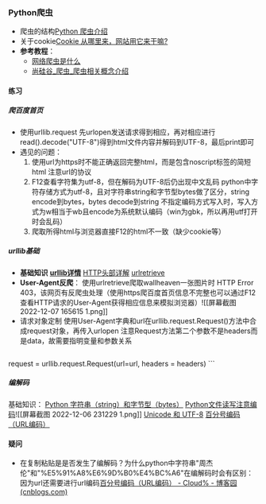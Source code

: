 ### Python爬虫
* 爬虫的结构[Python 爬虫介绍](https://www.runoob.com/w3cnote/python-spider-intro.html#:~:text=%E7%88%AC%E8%99%AB%20%EF%BC%9A%E4%B8%80%E6%AE%B5%E8%87%AA%E5%8A%A8%E6%8A%93%E5%8F%96%E4%BA%92%E8%81%94%E7%BD%91%E4%BF%A1%E6%81%AF%E7%9A%84%E7%A8%8B%E5%BA%8F%EF%BC%8C%E4%BB%8E%E4%BA%92%E8%81%94%E7%BD%91%E4%B8%8A%E6%8A%93%E5%8F%96%E5%AF%B9%E4%BA%8E%E6%88%91%E4%BB%AC%E6%9C%89%E4%BB%B7%E5%80%BC%E7%9A%84%E4%BF%A1%E6%81%AF%E3%80%82,Python%20%E7%88%AC%E8%99%AB%E6%9E%B6%E6%9E%84%E4%B8%BB%E8%A6%81%E7%94%B1%E4%BA%94%E4%B8%AA%E9%83%A8%E5%88%86%E7%BB%84%E6%88%90%EF%BC%8C%E5%88%86%E5%88%AB%E6%98%AF%E8%B0%83%E5%BA%A6%E5%99%A8%E3%80%81URL%E7%AE%A1%E7%90%86%E5%99%A8%E3%80%81%E7%BD%91%E9%A1%B5%E4%B8%8B%E8%BD%BD%E5%99%A8%E3%80%81%E7%BD%91%E9%A1%B5%E8%A7%A3%E6%9E%90%E5%99%A8%E3%80%81%E5%BA%94%E7%94%A8%E7%A8%8B%E5%BA%8F%EF%BC%88%E7%88%AC%E5%8F%96%E7%9A%84%E6%9C%89%E4%BB%B7%E5%80%BC%E6%95%B0%E6%8D%AE%EF%BC%89%E3%80%82)
* 关于cookie[Cookie 从哪里来，网站用它来干嘛?](https://www.zhihu.com/question/22396128)
* **参考教程**：
	* [网络爬虫是什么](http://c.biancheng.net/python_spider/what-is-spider.html)
	* [尚硅谷_爬虫_爬虫相关概念介绍](https://www.bilibili.com/video/BV1Db4y1m7Ho?p=52&vd_source=8636d68797fa4651942df4dc09db7987)

#### 练习
##### 爬百度首页
* 使用urllib.request
	先urlopen发送请求得到相应，再对相应进行read().decode("UTF-8")得到html文件内容并解码到UTF-8，最后print即可
* 遇见的问题：
	1. 使用url为https时不能正确返回完整html，而是包含noscript标签的简短html
		注意url的协议
	2. F12查看字符集为utf-8，但在解码为UTF-8后仍出现中文乱码
		python中字符存储方式为utf-8，且对字符串string和字节型bytes做了区分，string encode到bytes，bytes decode到string
		不指定编码方式写入时，写入方式为w相当于wb且encode为系统默认编码（win为gbk，所以再用utf打开时会乱码）
	3. 爬取所得html与浏览器直接F12的html不一致（缺少cookie等）

##### urllib基础
* **基础知识**
	**[urllib详情](https://blog.csdn.net/liyuanjinglyj/article/details/118697545)**
	[HTTP头部详解](https://blog.csdn.net/sinat_34166518/article/details/83584910)
	[urlretrieve](https://blog.csdn.net/u012424313/article/details/82222188)
* **User-Agent反爬**：
	使用urlretrieve爬取wallheaven一张图片时 HTTP Error 403，该网页有反爬虫处理（使用https爬百度首页信息不完整也可以通过F12查看HTTP请求的User-Agent获得相应信息来模拟浏览器）![[屏幕截图 2022-12-07 165615 1.png]]
* 请求对象定制
	使用User-Agent字典和url在urllib.request.Request()方法中合成request对象，再传入urlopen
	注意Request方法第二个参数不是headers而是data，故需要指明变量和参数关系
	```python
request = urllib.request.Request(url=url, headers = headers)
	```

##### **编解码**
基础知识：
	[Python 字符串（string）和字节型（bytes）](https://blog.csdn.net/Robin_Pi/article/details/111603990#:~:text=Python%E7%9A%84%E5%AD%97%E7%AC%A6%E4%B8%B2%E7%B1%BB%E5%9E%8B%E6%98%AF%20str%20%EF%BC%8C%E5%9C%A8%20%E5%86%85%E5%AD%98%20%E4%B8%AD%E4%BB%A5%20Unicode%20%E8%A1%A8%E7%A4%BA%EF%BC%8C%E4%B8%80%E4%B8%AA%E5%AD%97%E7%AC%A6%E5%AF%B9%E5%BA%94%E8%8B%A5%E5%B9%B2%E4%B8%AA%E5%AD%97%E8%8A%82%20%E5%A6%82%E6%9E%9C%E8%A6%81%E5%9C%A8%E7%BD%91%E7%BB%9C%E4%B8%8A,%E5%88%B0%E7%A3%81%E7%9B%98%E4%B8%8A%EF%BC%8C%E5%B0%B1%E9%9C%80%E8%A6%81%E6%8A%8Astr%20%E7%BC%96%E7%A0%81%20%E4%BB%A5%E5%AD%97%E8%8A%82%E4%B8%BA%E5%8D%95%E4%BD%8D%E7%9A%84bytes%EF%BC%8C%E5%8D%B3%E7%BD%91%E7%BB%9C%E4%BC%A0%E8%BE%93%E5%92%8C%E6%8E%A5%E6%94%B6%E5%88%B0%E7%9A%84%E6%95%B0%E6%8D%AE%E9%83%BD%E6%98%AF%20bytes%20%EF%BC%8C%E5%A6%82%E8%BF%87%E6%83%B3%E8%A6%81%E8%A7%A3%E8%AF%BB%E5%88%99%E9%9C%80%E8%A6%81%E5%B0%86bytes%20%E8%A7%A3%E7%A0%81%20%E4%B8%BA%20str)
	[Python文件读写注意编码](https://www.cnblogs.com/lmygbl/p/10121909.html#:~:text=Python%E6%96%87%E4%BB%B6%E8%AF%BB%E5%86%99%E6%B3%A8%E6%84%8F%E7%BC%96%E7%A0%81.%20%E6%96%87%E4%BB%B6%E7%9A%84%E8%AF%BB%E5%86%99%E6%93%8D%E4%BD%9C.%201.python3%E4%B8%AD%E7%9A%84%E9%BB%98%E8%AE%A4%E7%9A%84%E7%BC%96%E7%A0%81%E8%A7%A3%E7%A0%81%E6%96%B9%E5%BC%8F%E4%B8%BAutf-8.%20windows%E9%BB%98%E8%AE%A4%E4%BD%BF%E7%94%A8%E7%9A%84%E7%BC%96%E7%A0%81%E6%96%B9%E5%BC%8F%E4%B8%BAgbk.%20%E5%BD%93%E8%AF%BB%E5%8F%96%E4%B8%80%E4%B8%AAwindows%E6%96%87%E4%BB%B6%20%28gbk%29%2C%E5%8F%AF%E4%BB%A5%E6%8C%87%E5%AE%9A%E8%AF%BB%E5%8F%96%E6%97%B6%E4%BD%BF%E7%94%A8%E7%9A%84%E7%BC%96%E7%A0%81encoding%3D%20%28%27gbk%27%29%E6%88%96%E8%80%85%E4%B8%8D%E9%9C%80%E8%A6%81%E6%8C%87%E5%AE%9A.%20with,rb%20a%20%28%E8%BF%BD%E5%8A%A0%E5%86%99%29%20with%20open%20%28%27a.txt%27%2C%27w%27%29%20as%20f%3A)![[屏幕截图 2022-12-06 231229 1.png]]
	[Unicode 和 UTF-8](https://zhuanlan.zhihu.com/p/51828216)
	[百分号编码（URL编码）](https://www.cnblogs.com/nyw1983/p/11755792.html#:~:text=%E5%AF%B9%E4%BA%8EUnicode%E5%AD%97%E7%AC%A6%EF%BC%8CRFC%E6%96%87%E6%A1%A3%E5%BB%BA%E8%AE%AE%E4%BD%BF%E7%94%A8utf-8%E5%AF%B9%E5%85%B6%E8%BF%9B%E8%A1%8C%E7%BC%96%E7%A0%81%E5%BE%97%E5%88%B0%E7%9B%B8%E5%BA%94%E7%9A%84%E5%AD%97%E8%8A%82%EF%BC%8C%E7%84%B6%E5%90%8E%E5%AF%B9%E6%AF%8F%E4%B8%AA%E5%AD%97%E8%8A%82%E6%89%A7%E8%A1%8C%E7%99%BE%E5%88%86%E5%8F%B7%E7%BC%96%E7%A0%81%E3%80%82%20%E5%A6%82%E2%80%9C%E4%B8%AD%E6%96%87%E2%80%9D%E4%BD%BF%E7%94%A8UTF-8%E5%AD%97%E7%AC%A6%E9%9B%86%E5%BE%97%E5%88%B0%E7%9A%84%E5%AD%97%E8%8A%82%E4%B8%BA0xE4%200xB8,0xAD%200xE6%200x96%200x87%EF%BC%8C%E7%BB%8F%E8%BF%87Url%E7%BC%96%E7%A0%81%E4%B9%8B%E5%90%8E%E5%BE%97%E5%88%B0%E2%80%9C%25E4%25B8%25AD%25E6%2596%2587%E2%80%9D%E3%80%82)


#### 疑问
* 在复制粘贴是是否发生了编解码？为什么python中字符串"周杰伦"和"%E5%91%A8%E6%9D%B0%E4%BC%A6"在编解码时会有区别：
	因为url还需要进行url编码[百分号编码（URL编码） - Cloud% - 博客园 (cnblogs.com)](https://www.cnblogs.com/nyw1983/p/11755792.html#:~:text=%E5%AF%B9%E4%BA%8EUnicode%E5%AD%97%E7%AC%A6%EF%BC%8CRFC%E6%96%87%E6%A1%A3%E5%BB%BA%E8%AE%AE%E4%BD%BF%E7%94%A8utf-8%E5%AF%B9%E5%85%B6%E8%BF%9B%E8%A1%8C%E7%BC%96%E7%A0%81%E5%BE%97%E5%88%B0%E7%9B%B8%E5%BA%94%E7%9A%84%E5%AD%97%E8%8A%82%EF%BC%8C%E7%84%B6%E5%90%8E%E5%AF%B9%E6%AF%8F%E4%B8%AA%E5%AD%97%E8%8A%82%E6%89%A7%E8%A1%8C%E7%99%BE%E5%88%86%E5%8F%B7%E7%BC%96%E7%A0%81%E3%80%82%20%E5%A6%82%E2%80%9C%E4%B8%AD%E6%96%87%E2%80%9D%E4%BD%BF%E7%94%A8UTF-8%E5%AD%97%E7%AC%A6%E9%9B%86%E5%BE%97%E5%88%B0%E7%9A%84%E5%AD%97%E8%8A%82%E4%B8%BA0xE4%200xB8,0xAD%200xE6%200x96%200x87%EF%BC%8C%E7%BB%8F%E8%BF%87Url%E7%BC%96%E7%A0%81%E4%B9%8B%E5%90%8E%E5%BE%97%E5%88%B0%E2%80%9C%25E4%25B8%25AD%25E6%2596%2587%E2%80%9D%E3%80%82)

